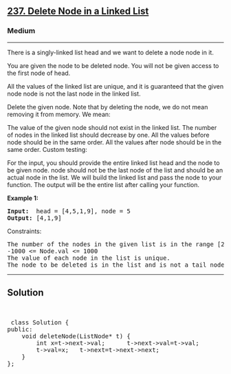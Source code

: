 
<h2><a href="https://leetcode.com/problems/delete-node-in-a-linked-list/">237. Delete Node in a Linked List</a></h2>
<h3>Medium</h3>
<hr>
<div><p>
There is a singly-linked list head and we want to delete a node node in it.

You are given the node to be deleted node. You will not be given access to the first node of head.

All the values of the linked list are unique, and it is guaranteed that the given node node is not the last node in the linked list.

Delete the given node. Note that by deleting the node, we do not mean removing it from memory. We mean:

The value of the given node should not exist in the linked list.
The number of nodes in the linked list should decrease by one.
All the values before node should be in the same order.
All the values after node should be in the same order.
Custom testing:

For the input, you should provide the entire linked list head and the node to be given node. node should not be the last node of the list and should be an actual node in the list.
We will build the linked list and pass the node to your function.
The output will be the entire list after calling your function.
</p>


<p><strong>Example 1:</strong></p>
<pre><strong>Input:</strong>  head = [4,5,1,9], node = 5
<strong>Output:</strong> [4,1,9]
</pre>

Constraints:
<pre>
The number of the nodes in the given list is in the range [2, 1000].
-1000 <= Node.val <= 1000
The value of each node in the list is unique.
The node to be deleted is in the list and is not a tail node.
</pre>
<hr>
 <h2><strong><b>Solution</b></strong></h2>
 <br>
 <pre>
 class Solution {
public:
    void deleteNode(ListNode* t) {
        int x=t->next->val;      t->next->val=t->val;
        t->val=x;   t->next=t->next->next;
    }
};
          
 </pre>

